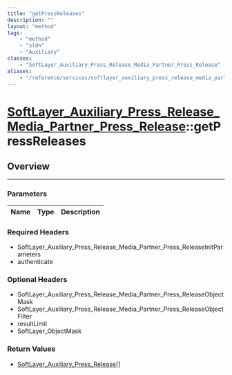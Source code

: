 ```yaml
---
title: "getPressReleases"
description: ""
layout: "method"
tags:
    - "method"
    - "sldn"
    - "Auxiliary"
classes:
    - "SoftLayer_Auxiliary_Press_Release_Media_Partner_Press_Release"
aliases:
    - "/reference/services/softlayer_auxiliary_press_release_media_partner_press_release/getPressReleases"
---
```

# [SoftLayer_Auxiliary_Press_Release_Media_Partner_Press_Release](/reference/services/SoftLayer_Auxiliary_Press_Release_Media_Partner_Press_Release)::getPressReleases





## Overview 


-----

### Parameters 
|Name | Type | Description |
| --- | --- | --- |


### Required Headers
* SoftLayer_Auxiliary_Press_Release_Media_Partner_Press_ReleaseInitParameters
* authenticate


### Optional Headers
* SoftLayer_Auxiliary_Press_Release_Media_Partner_Press_ReleaseObjectMask
* SoftLayer_Auxiliary_Press_Release_Media_Partner_Press_ReleaseObjectFilter
* resultLimit
* SoftLayer_ObjectMask

### Return Values
* <a href='/reference/datatypes/SoftLayer_Auxiliary_Press_Release'>SoftLayer_Auxiliary_Press_Release[] </a>





